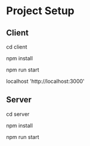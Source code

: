 # Project Setup 

## Client 

cd client

npm install

npm run start

localhost 'http://localhost:3000'

## Server 

cd server

npm install

npm run start
